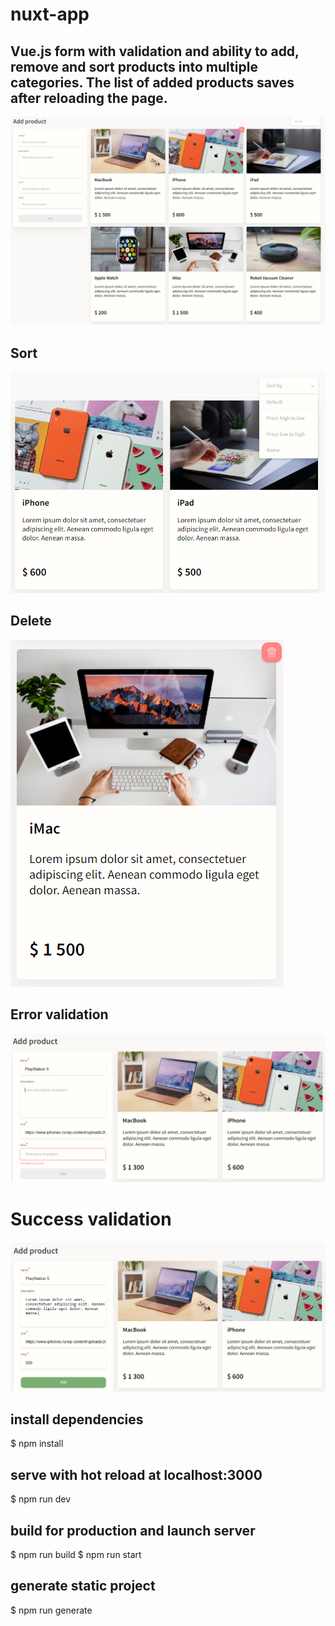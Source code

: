 # nuxt-app

## Vue.js form with validation and ability to add, remove and sort products into multiple categories. The list of added products saves after reloading the page.

![Untitled](static/readme/default.png)

## Sort

![Untitled](static/readme/sort.png)

## Delete

![Untitled](static/readme/delete.png)

## Error validation

![Untitled](static/readme/error.png)

# Success validation

![Untitled](static/readme/success.png)

## install dependencies

$ npm install

## serve with hot reload at localhost:3000

$ npm run dev

## build for production and launch server

$ npm run build
$ npm run start

## generate static project

$ npm run generate
